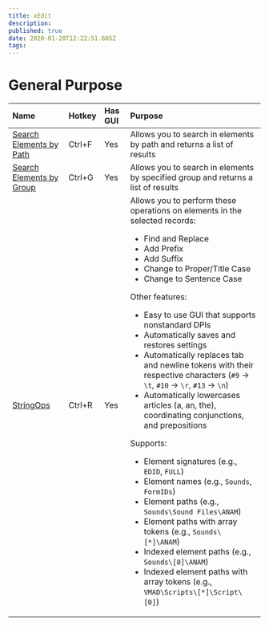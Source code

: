 ```yaml
---
title: xEdit
description: 
published: true
date: 2020-01-20T12:22:51.605Z
tags: 
---
```


# General Purpose

Name | Hotkey | Has GUI | Purpose
:--- | :--- | :--- | :---
[Search Elements by Path](https://github.com/fireundubh/xedit-scripts/blob/master/gui/Search%20Elements%20By%20Path.pas) | Ctrl+F | Yes | Allows you to search in elements by path and returns a list of results
[Search Elements by Group](https://github.com/fireundubh/xedit-scripts/blob/master/gui/Search%20Elements%20by%20Group.pas) | Ctrl+G | Yes | Allows you to search in elements by specified group and returns a list of results
[StringOps](https://github.com/fireundubh/xedit-scripts/blob/master/gui/StringOps.pas) | Ctrl+R | Yes | Allows you to perform these operations on elements in the selected records:<ul><li>Find and Replace<li>Add Prefix<li>Add Suffix<li>Change to Proper/Title Case<li>Change to Sentence Case</ul>Other features:<ul><li>Easy to use GUI that supports nonstandard DPIs<li>Automatically saves and restores settings<li>Automatically replaces tab and newline tokens with their respective characters (`#9` -> `\t`, `#10` -> `\r`, `#13` -> `\n`)<li>Automatically lowercases articles (a, an, the), coordinating conjunctions, and prepositions</ul>Supports:<ul><li>Element signatures (e.g., `EDID`, `FULL`)<li>Element names (e.g., `Sounds`, `FormIDs`)<li>Element paths (e.g., `Sounds\Sound Files\ANAM`)<li>Element paths with array tokens (e.g., `Sounds\[*]\ANAM`)<li>Indexed element paths (e.g., `Sounds\[0]\ANAM`)<li>Indexed element paths with array tokens (e.g., `VMAD\Scripts\[*]\Script\[0]`)</ul>
